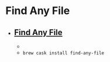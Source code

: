 # Find Any File
- [Find Any File](https://apps.tempel.org/FindAnyFile/)
  - 
  - 
  - `brew cask install find-any-file`
